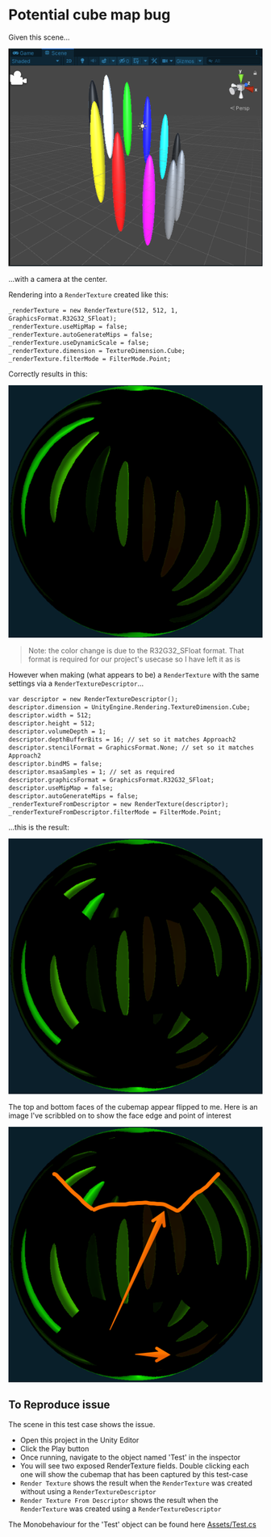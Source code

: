 # Potential cube map bug

Given this scene...

![0](0scene.png)

...with a camera at the center.

Rendering into a `RenderTexture` created like this:

```
_renderTexture = new RenderTexture(512, 512, 1,  GraphicsFormat.R32G32_SFloat);
_renderTexture.useMipMap = false;
_renderTexture.autoGenerateMips = false;
_renderTexture.useDynamicScale = false;
_renderTexture.dimension = TextureDimension.Cube;
_renderTexture.filterMode = FilterMode.Point;
```

Correctly results in this:

![1](1correct.png)

> Note: the color change is due to the R32G32_SFloat format. That format is required for our project's usecase so I have left it as is

However when making (what appears to be) a `RenderTexture` with the same settings via a `RenderTextureDescriptor`...

```
var descriptor = new RenderTextureDescriptor();
descriptor.dimension = UnityEngine.Rendering.TextureDimension.Cube;
descriptor.width = 512;
descriptor.height = 512;
descriptor.volumeDepth = 1;
descriptor.depthBufferBits = 16; // set so it matches Approach2
descriptor.stencilFormat = GraphicsFormat.None; // set so it matches Approach2
descriptor.bindMS = false;
descriptor.msaaSamples = 1; // set as required
descriptor.graphicsFormat = GraphicsFormat.R32G32_SFloat;
descriptor.useMipMap = false;
descriptor.autoGenerateMips = false;
_renderTextureFromDescriptor = new RenderTexture(descriptor);
_renderTextureFromDescriptor.filterMode = FilterMode.Point;
```

...this is the result:

![2](2incorrect.png)

The top and bottom faces of the cubemap appear flipped to me. Here is an image I've scribbled on to show the face edge and point of interest

![3](3incorrectHighlighted.png)

## To Reproduce issue

The scene in this test case shows the issue.

- Open this project in the Unity Editor
- Click the Play button
- Once running, navigate to the object named 'Test' in the inspector
- You will see two exposed RenderTexture fields. Double clicking each one will show the cubemap that has been captured by this test-case
- `Render Texture` shows the result when the `RenderTexture` was created without using a `RenderTextureDescriptor`
- `Render Texture From Descriptor` shows the result when the `RenderTexture` was created using a `RenderTextureDescriptor`

The Monobehaviour for the 'Test' object can be found here [Assets/Test.cs](Assets/Test.cs)
